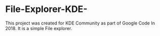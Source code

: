 # File-Explorer-KDE-
This project was created for KDE Community as part of Google Code In 2018. It is a simple File explorer.
